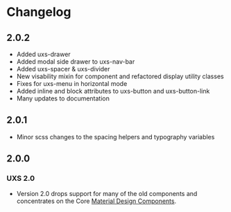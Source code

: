 # Changelog

## 2.0.2

- Added uxs-drawer
- Added modal side drawer to uxs-nav-bar
- Added uxs-spacer & uxs-divider
- New visability mixin for component and refactored display utility classes
- Fixes for uxs-menu in horizontal mode
- Added inline and block attributes to uxs-button and uxs-button-link
- Many updates to documentation

## 2.0.1

- Minor scss changes to the spacing helpers and typography variables

## 2.0.0

### UXS 2.0

- Version 2.0 drops support for many of the old components and concentrates on the Core [Material Design Components](https://material.io/components).
